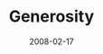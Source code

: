 ---
layout: message
category: message
series: "Consumed"
title: "Generosity"
date: 2008-02-17
message_id: 484
---